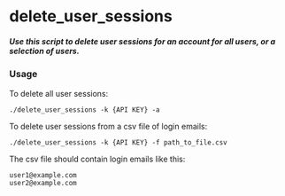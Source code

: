 # delete_user_sessions

##### Use this script to delete user sessions for an account for all users, or a selection of users.

### Usage

To delete all user sessions:

`./delete_user_sessions -k {API KEY} -a`

To delete user sessions from a csv file of login emails:

`./delete_user_sessions -k {API KEY} -f path_to_file.csv`

The csv file should contain login emails like this:

```
user1@example.com
user2@example.com
```

